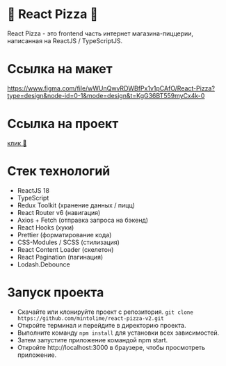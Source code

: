 # 🍕 React Pizza 🍕

React Pizza - это frontend часть интернет магазина-пиццерии, написанная на ReactJS / TypeScriptJS.

# Ссылка на макет

https://www.figma.com/file/wWUnQwvRDWBfPx1v1pCAfO/React-Pizza?type=design&node-id=0-1&mode=design&t=KgG36BT559myCx4k-0

# Ссылка на проект

[клик 🍕](https://react-pizza-v2-chi.vercel.app/)

# Стек технологий

- ReactJS 18
- TypeScript
- Redux Toolkit (хранение данных / пицц)
- React Router v6 (навигация)
- Axios + Fetch (отправка запроса на бэкенд)
- React Hooks (хуки)
- Prettier (форматирование кода)
- CSS-Modules / SCSS (стилизация)
- React Content Loader (скелетон)
- React Pagination (пагинация)
- Lodash.Debounce

# Запуск проекта

- Скачайте или клонируйте проект с репозитория. `git clone https://github.com/mintolime/react-pizza-v2.git`
- Откройте терминал и перейдите в директорию проекта.
- Выполните команду `npm install` для установки всех зависимостей.
- Затем запустите приложение командой npm start.
- Откройте http://localhost:3000 в браузере, чтобы просмотреть приложение.
